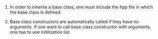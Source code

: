 1. In order to inherite a base class, one must include the hpp file in which the base class is defined.

2. Base class constructors are automatically called if they have no arguments. If one want to call base class constructor with arguments, one has to use initilization list.